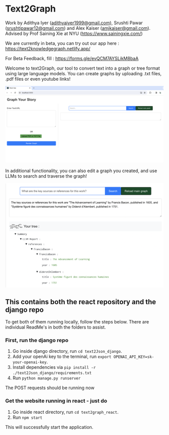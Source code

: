 # Text2Graph

Work by Adithya Iyer (adithyaiyer1999@gmail.com), Srushti Pawar (srushtipawar12@gmail.com) and Alex Kaiser (amjkaiser@gmail.com). Advised by Prof Saining Xie at NYU (https://www.sainingxie.com/)

We are currently in beta, you can try out our app here : https://text2knowledgegraph.netlify.app/

For Beta Feedback, fill : https://forms.gle/evQCM7AYSLikM8baA

Welcome to text2Graph, our tool to convert text into a graph or tree format using large language models. You can create graphs by uploading .txt files, .pdf files or even youtube links!

![text2graph](./example2.png)

In additional functionality, you can also edit a graph you created, and use LLMs to search and traverse the graph!

![text2graph](./Search_example.png)

## This contains both the react repository and the django repo

To get both of them running locally, follow the steps below. There are individual ReadMe's in both the folders to assist.

### First, run the django repo

1. Go inside django directory, run `cd text2Json_django`.
2. Add your openAi key to the terminal, run `export OPENAI_API_KEY=sk-your-openai-key`.
3. Install dependencies via `pip install -r ./text2Json_django/requirements.txt`
4. Run `python manage.py runserver`

The POST requests should be running now

### Get the website running in react - just do

1. Go inside react directory, run `cd text2graph_react`.
3. Run `npm start`

This will successfully start the application.

